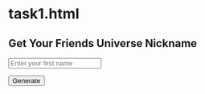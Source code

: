 # task1.html
<!DOCTYPE html>
<html>
<head>
  <title>Friends Nickname Generator</title>
</head>
<body>

  <h2>Get Your Friends Universe Nickname</h2>

  <label>
    <input type="text" id="firstName" placeholder="Enter your first name">
  </label> 
 <!--id Gives a unique name to access via JS-->

  <button onclick="generateNickname()">Generate</button>
  <!--When this button is clicked, run this JavaScript function.-->
  <br><br>

  <p id="nicknameOutput"></p>

  <script>
    function generateNickname() {
      var firstName = document.getElementById("firstName").value;
      // value gets the actual text from label not just the element.

      if (firstName.length < 1) {
        document.getElementById("nicknameOutput").innerText = "Please enter your name!";
        return;
        //Find the HTML element that has the id of nicknameOutput
        //Whatever you assign to innerText will replace what's currently there.
      }

      var slicedName = firstName.slice(0, 4);
      var surnames = ["Geller", "Tribbiani", "Buay", "Green", "Bing", "Wheeler", "Hannigan"];
      var randomIndex = Math.floor(Math.random() * surnames.length);
//Math.random()Generates a random decimal number between 0 and just below 1.
//surnames.length is the total number of surnames in your list.If you have 7 surnames, then surnames.length = 7.
//Math.floor(...)This takes any decimal and rounds it down to the nearest whole number.

      var randomSurname = surnames[randomIndex];
                   
      var nickname = slicedName + " " + randomSurname;
      document.getElementById("nicknameOutput").innerText = "Your Friends nickname: " + nickname;
    }
  </script>

</body>
</html>
